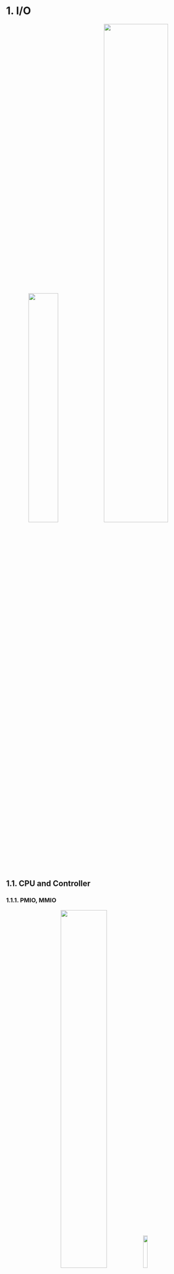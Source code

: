# 1. I/O

<p align="center">
    <img src="imgs/17_2.PNG" width="40%" />
    <img src="imgs/17_3.PNG" width="59%" />
</p>


## 1.1. CPU and Controller

### 1.1.1. PMIO, MMIO

<p align="center">
    <img src="imgs/17_4.PNG" width="50%" />
    <img src="imgs/17_5.PNG" width="15%" />
</p>

- CPU interacts with a Controller
  - Contains a set of registers that can be read and written
  - May contain memory for request queues, etc.
- Processor accesses registers in two ways:
  - **Port-Mapped I/O** (PMIO): in/out instructions
    - Often used in simpler or legacy systems. Speaker in pintos
    - CPU uses special I/O instructions (IN, OUT) to interact with the device controller through dedicated I/O ports.These ports are not part of the main memory address space but exist in a separate I/O address space. The request is routed to the appropriate device controller via the system bus.
    - Example from the Intel architecture: out 0x21,AL
  - **Memory-mapped I/O** (MMIO): load/store instructions
    - Common in modern systems and complex devices, like GPUs and high-speed network cards.
    - Registers/memory appear in physical address space. CPU reads from or writes to specific memory addresses that are mapped to the device registers. The memory controller interprets these requests as device register accesses and forwards them to the appropriate device via the system bus. The device controller writes back data to the mapped memory address, which the CPU reads during subsequent instructions.
    - I/O accomplished with load and store instructions
    - Safe by address translation

### 1.1.2. PIO, DMA

- **Programmed I/O (PIO)**:
  - In PIO, the CPU directly manages the data transfer between memory and the device. The CPU explicitly reads data from or writes data to the device controller, one operation at a time.
  - Flow:
    - Device Signals Readiness (Polling or Interrupt):
      - The device signals that it is ready to send/receive data:
        - Polling: The CPU continuously checks (polls) a status register on the device for readiness.
        - Interrupts: The device generates an interrupt when ready, reducing CPU idle time.
    - CPU Initiates Data Transfer:
      - For Input:
        - The CPU sends a read command to the device.
        - The device controller places the data on the data bus.
        - The CPU reads the data from the bus and stores it in a register or memory.
      - For Output:
        - The CPU writes data to a specific memory/register associated with the device.
        - The device controller retrieves this data from the bus.
    - CPU Repeats Process Until Done:
      - The CPU repeats the above steps for each piece of data.
      - This can be inefficient because the CPU is heavily involved in every step.
- **Direct Memory Access (DMA)**:
  - DMA is a more efficient method for data transfer, particularly for large volumes of data. A dedicated **DMA controller** manages the data transfer between memory and the device, freeing the CPU for other tasks.
  - Flow:
    - CPU Configures DMA Controller:
      - The CPU initializes the DMA controller with the following parameters:
        - Source address (where the data resides, e.g., memory or device buffer).
        - Destination address (where the data needs to go).
        - Size of the data to be transferred.
        - Transfer direction (memory-to-device or device-to-memory).
      - The CPU signals the DMA controller to start the transfer.
    - DMA Controller Takes Over:
      - The DMA controller takes control of the system bus (via bus arbitration) to perform the data transfer.
      - For Input (Device-to-Memory):
        - The DMA controller reads data from the device buffer.
        - It writes the data directly into system memory.
      - For Output (Memory-to-Device):
        - The DMA controller reads data from system memory.
        - It writes the data directly into the device buffer.
    - Device Notifies Completion:
      - Once the DMA transfer is complete, the device signals the CPU (usually via an interrupt).
    - CPU Resumes Work:
      - The CPU is interrupted, and it processes the notification of completion.
      - Any additional operations (e.g., checking data integrity, post-transfer processing) can be performed.

<p align="center">
    <img src="imgs/17_6.PNG" width="49%" />
    <img src="imgs/17_7.PNG" width="49%" />
</p>

### 1.1.3. I/O Device Notifying the OS

- I/O Interrupt
  - Devices use interrupts to notify the CPU that an event has occurred (e.g., data is ready, an operation is complete).
  - **Interrupt Controller**:
    - The device raises an interrupt signal to the CPU.
    - The interrupt controller (e.g., APIC, PIC) prioritizes and routes the interrupt to the CPU.
  - Interrupt Handling:
    - The CPU halts its current execution and invokes an interrupt service routine (ISR), a special function designed to handle the event.
    - The ISR interacts with the device, often using PMIO or MMIO, to retrieve data or handle the event.
  - Pro: handles unpredictable events well
  - Con: interrupts relatively high overhead
- Polling:
  - OS periodically checks a device-specific status register
    - I/O device puts completion information in status register
  - Pro: low overhead
  - Con: may waste many cycles on polling if infrequent or unpredictable I/O operations

The hybrid approach of combining interrupts and polling is commonly employed to optimize system performance by balancing the trade-offs of each method. Interrupts are efficient for low-traffic scenarios as they notify the CPU as soon as data is ready, reducing latency. However, frequent interrupts can overwhelm the CPU, particularly in high-throughput systems like network adapters, where generating an interrupt for every packet would leave the CPU handling interrupts rather than processing data. On the other hand, polling minimizes interrupt overhead by having the CPU repeatedly check the device’s status, but this wastes CPU cycles when there is little or no data to process. The hybrid approach seeks to leverage the strengths of both methods. For instance, in a network adapter, an interrupt is used to notify the CPU when the first packet in a burst arrives, alerting the system to process it. The system then switches to polling to efficiently handle the rest of the packets in the queue, avoiding the overhead of frequent interrupts. Once the queue is empty or a predefined time elapses, the system reverts to waiting for interrupts for new incoming packets.

This hybrid mechanism is widely used in various high-performance scenarios. In storage systems, for example, an interrupt might signal the CPU that a disk operation is complete, after which polling can handle the transfer of subsequent data blocks, avoiding the cost of multiple interrupts for a large file transfer. Similarly, in USB devices, interrupts are used for infrequent data transfers, such as mouse or keyboard inputs, while bulk transfers—like those from USB storage or cameras—may rely on polling to improve throughput. Graphics processing units (GPUs) also benefit from this approach, where interrupts notify the CPU of task completion, and polling is used to manage the pipeline of subsequent rendering operations. Another notable application is in high-performance networking, such as in the Data Plane Development Kit (DPDK), where polling is primarily used to handle packets for maximum throughput, while interrupts manage control events like link status changes.

## 1.2. HDD, SSD

### 1.2.1. HDD

<p align="center">
    <img src="imgs/18_1.PNG" width="50%" />
</p>

For example, 7200RPM HDD, avg seek time 5ms, time for rotation is:

$$60000 (ms/min) / 7200(rev/min) = 8.3(ms/rev)$$

So avg rotation delay is about 4ms. (half rotation)

Transfer rate of $50MB/s$, sector size(block size) $4KB$ have

$$4096(B)/(50×10^6(B/s)) = 0.082 (ms/sector)$$

- Reading block from random place on disk has:
  - seek time 5ms + rotation delay 4ms + transfer time 0.082ms = 9.082ms
  - read throughput is $4096B/9.082ms=451KB/s$
- Read block from random place in same cylinder:
  - rotation delay 4ms + transfer time 0.082ms = 4.082ms
  - read throughput is $4096B/4.082ms=1.03MB/s$
- Read next block on same track:
  - read throughput is $4096B/0.082ms=50MB/s$

So, key to using disk effectively (especially for file systems) is to minimize seek and
rotational delays.

### 1.2.2. SSD

<p align="center">
    <img src="imgs/18_2.png" width="60%" />
    <img src="imgs/18_3.png" width="30%" />
</p>

NAND flash cannot overwrite existing data directly because of how it stores information as electrical charges within cells. Instead, the data must first be erased before new data can be written. This is tied to the way NAND memory is structured: data is organized into pages (the smallest writable unit, typically 4KB-16KB), while erasure occurs in larger units called blocks (typically 128KB-4MB). If a page within a block already contains data, the entire block must be erased before the page can be rewritten.

This limitation is rooted in the physical constraints of NAND cells. Data is stored in floating gates as electrical charges, and overwriting these charges directly is not feasible because of interference between adjacent cells. Erasing a block resets all the cells within it, removing the stored charges and preparing them to accept new data. Although this erasure-before-write process is fundamental to NAND flash memory, modern SSDs employ a variety of techniques to mitigate its impact on performance.

**Flash Translation Layer (FTL)** and **Copy-on-Write (CoW)** are two key techniques used in managing SSDs to optimize performance, reliability, and longevity. Together, these mechanisms address the unique characteristics and limitations of NAND flash memory, enabling faster and more efficient operation.

**Flash Translation Layer (FTL)** is a critical abstraction layer in SSDs that maps logical block addresses (LBAs) from the operating system to physical addresses on the NAND flash memory. This mapping is necessary because NAND flash memory cannot directly overwrite data due to its erase-before-write limitation. FTL manages this complexity efficiently, allowing the SSD to present itself to the operating system like a traditional block storage device while internally optimizing data placement and retrieval.

- Wear Leveling:
  - NAND cells have a finite number of program/erase (P/E) cycles. FTL ensures that write operations are evenly distributed across the memory to prevent some cells from wearing out prematurely. This increases the lifespan of the SSD while avoiding performance bottlenecks from overused cells.
- Garbage Collection:
  - FTL handles invalidated data by consolidating valid data from partially used blocks into new blocks, freeing up space for future writes. This process minimizes the number of erase cycles needed, ensuring smoother and faster writes over time.
- Write Amplification Reduction:
  - By intelligently managing how data is written and erased, FTL minimizes write amplification—a phenomenon where the amount of actual data written to NAND is greater than the data intended to be written. Lower write amplification results in faster performance and longer SSD lifespan.
- Mapping Tables:
  - FTL uses mapping tables to redirect writes to free pages instead of overwriting existing data. This redirection eliminates the need to erase blocks immediately and allows SSDs to write new data faster, as the erasure can be deferred to a background process.

**Copy-on-Write (CoW)** is a data management technique that avoids overwriting existing data. Instead of modifying data in place, CoW creates a new copy of the data with the changes applied, leaving the original data intact. Once the new data is successfully written, metadata is updated to point to the new version, and the old version may eventually be discarded during garbage collection.

- Efficient Writes:
  - By writing new data to free pages instead of erasing and rewriting old data, CoW eliminates the overhead associated with the erase-before-write process. This enables faster write operations, particularly for workloads with frequent updates.
- Crash Consistency:
  - CoW ensures data integrity during power failures or crashes. Since the original data remains unmodified until the new data is fully written, there is no risk of corruption from incomplete writes. This is particularly important for databases and filesystems.
- Better Utilization of Parallelism:
  - Modern SSDs can perform multiple write operations in parallel across different NAND dies. CoW leverages this capability by writing to available free pages simultaneously, improving throughput for workloads with high write demands.
- Simplified Garbage Collection:
  - CoW naturally aligns with garbage collection by creating new versions of data, leaving old data to be invalidated and eventually cleaned up. This reduces the complexity of managing data blocks and improves garbage collection efficiency.

## 1.3. Queueing Theory



# 2. FileSystem
